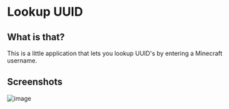 # Lookup UUID
## What is that?
This is a little application that lets you lookup UUID's by entering a Minecraft username.
## Screenshots
![image](https://user-images.githubusercontent.com/120995684/208472048-c1128651-eb9d-450d-bf60-4df6339e9f1d.png)
